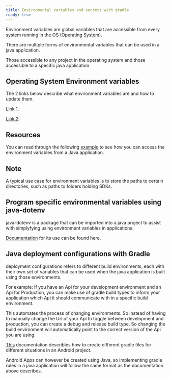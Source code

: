 ```yaml
---
title: Environmental variables and secrets with gradle
ready: true
---
```


Environment variables are global variables that are accessible from every system running in the OS (Operating System).

There are multiple forms of environmental variables that can be used in a java application.

Those accessible to any project in the operating system and those accessible to a specific java application

## Operating System Environment variables

The 2 links below describe what environment variables are and how to update them.

[Link 1](https://www.ntu.edu.sg/home/ehchua/programming/howto/environment_variables.html).

[Link 2](https://www.tutorialspoint.com/how-to-set-java-home-environment-variables-on-windows-os-in-java).

## Resources

You can read through the following [example](https://www.technicalkeeda.com/java-tutorials/read-environment-variables-in-java) to see how you can access the environment variables from a Java application.

## Note

A typical use case for environment variables is to store the paths to certain directories, such as paths to folders holding SDKs.


## Program specific environmental variables using java-dotenv

java-dotenv is a package that can be imported into a java project to assist with simplyfying using environment variables
in applications.

[Documentation](https://github.com/cdimascio/java-dotenv) for its use can be found here.

## Java deployment configurations with Gradle

deployment configurations refers to different build environments, each with their own set of variables that can be used when the
java application is built using those environments.

For example: If you have an Api for your development environment and an Api for Production, you can make use of gradle build types
to inform your application which Api it should communicate with in a specific build environment.

This automates the process of changing environments. So instead of having to manually change the Url of your Api to toggle
between development and production, you can create a debug and release build type. So changing the build environment will
automatically point to the correct version of the Api you are using.

[This](https://medium.com/@android2ee/playing-with-gradle-3-flavors-buildtypes-and-variants-ad5fe75158b9) documentation describles how to create different gradle files
for different situations in an Android project.

Android Apps can however be created using Java, so implementing gradle rules in a java application will follow the same format
as the documentation above describes.







